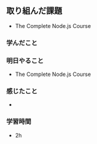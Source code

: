 ## 取り組んだ課題
- The Complete Node.js Course 

### 学んだこと

### 明日やること
- The Complete Node.js Course

### 感じたこと
- 

### 学習時間
- 2h